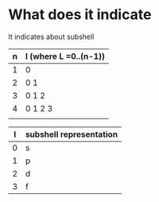 # What does it indicate
It indicates about subshell

| n   | l (where L =0..(n-1)) |
| --- | --------------------- |
| 1   | 0                     |
| 2   | 0 1                   |
| 3   | 0 1 2                 |
| 4   | 0 1 2 3               |
|     |                       |

| l   | subshell representation |
| --- | ----------------------- |
| 0   | s                       |
| 1   | p                       |
| 2   | d                       |
| 3   | f                        |
